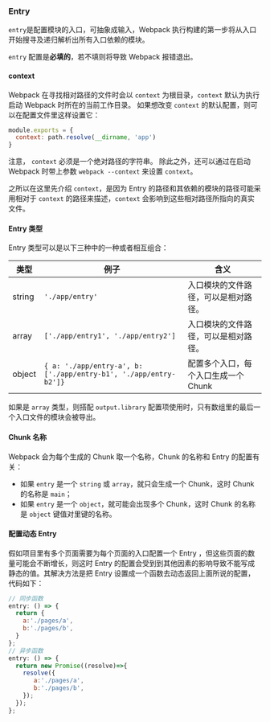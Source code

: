### Entry
`entry`是配置模块的入口，可抽象成输入，Webpack 执行构建的第一步将从入口开始搜寻及递归解析出所有入口依赖的模块。

`entry` 配置是**必填的**，若不填则将导致 Webpack 报错退出。

#### context
Webpack 在寻找相对路径的文件时会以 `context` 为根目录，`context` 默认为执行启动 Webpack 时所在的当前工作目录。
如果想改变 `context` 的默认配置，则可以在配置文件里这样设置它：
```js
module.exports = {
  context: path.resolve(__dirname, 'app')
}
```
注意， `context` 必须是一个绝对路径的字符串。
除此之外，还可以通过在启动 Webpack 时带上参数 `webpack --context` 来设置 `context`。

之所以在这里先介绍 `context`，是因为 Entry 的路径和其依赖的模块的路径可能采用相对于 `context` 的路径来描述，`context` 会影响到这些相对路径所指向的真实文件。

#### Entry 类型
Entry 类型可以是以下三种中的一种或者相互组合：

| 类型 | 例子 | 含义 |
| ---- | ----------------- | ------------------------------ |
| string | `'./app/entry'` | 入口模块的文件路径，可以是相对路径。|
| array | `['./app/entry1', './app/entry2']` | 入口模块的文件路径，可以是相对路径。|
| object | `{ a: './app/entry-a', b: ['./app/entry-b1', './app/entry-b2']}` | 配置多个入口，每个入口生成一个 Chunk |

如果是 `array` 类型，则搭配 `output.library` 配置项使用时，只有数组里的最后一个入口文件的模块会被导出。

#### Chunk 名称
Webpack 会为每个生成的 Chunk 取一个名称，Chunk 的名称和 Entry 的配置有关：

- 如果 `entry` 是一个 `string` 或 `array`，就只会生成一个 Chunk，这时 Chunk 的名称是 `main`；
- 如果 `entry` 是一个 `object`，就可能会出现多个 Chunk，这时 Chunk 的名称是 `object` 键值对里键的名称。

#### 配置动态 Entry
假如项目里有多个页面需要为每个页面的入口配置一个 Entry ，但这些页面的数量可能会不断增长，则这时 Entry 的配置会受到到其他因素的影响导致不能写成静态的值。其解决方法是把 Entry 设置成一个函数去动态返回上面所说的配置，代码如下：
```js
// 同步函数
entry: () => {
  return {
    a:'./pages/a',
    b:'./pages/b',
  }
};
// 异步函数
entry: () => {
  return new Promise((resolve)=>{
    resolve({
       a:'./pages/a',
       b:'./pages/b',
    });
  });
};
```
